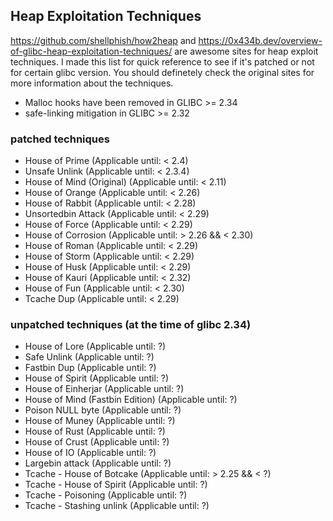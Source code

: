 ## Heap Exploitation Techniques


https://github.com/shellphish/how2heap and https://0x434b.dev/overview-of-glibc-heap-exploitation-techniques/ are awesome sites for heap exploit techniques. I made this list for quick reference to see if it's patched or not for certain glibc version. You should definetely check the original sites for more information about the techniques.

- Malloc hooks have been removed in GLIBC >= 2.34
- safe-linking mitigation in GLIBC >= 2.32

### patched techniques
- House of Prime (Applicable until: < 2.4)
- Unsafe Unlink (Applicable until: < 2.3.4)
- House of Mind (Original) (Applicable until: < 2.11)
- House of Orange (Applicable until: < 2.26)
- House of Rabbit (Applicable until: < 2.28)
- Unsortedbin Attack (Applicable until: < 2.29)
- House of Force (Applicable until: < 2.29)
- House of Corrosion (Applicable until: > 2.26 && < 2.30)
- House of Roman (Applicable until: < 2.29)
- House of Storm (Applicable until: < 2.29)
- House of Husk (Applicable until: < 2.29)
- House of Kauri (Applicable until: < 2.32)
- House of Fun (Applicable until: < 2.30)
- Tcache Dup (Applicable until: < 2.29)

### unpatched techniques (at the time of glibc 2.34)
- House of Lore (Applicable until: ?)
- Safe Unlink (Applicable until: ?)
- Fastbin Dup (Applicable until: ?)
- House of Spirit (Applicable until: ?)
- House of Einherjar (Applicable until: ?)
- House of Mind (Fastbin Edition) (Applicable until: ?)
- Poison NULL byte (Applicable until: ?)
- House of Muney (Applicable until: ?)
- House of Rust (Applicable until: ?)
- House of Crust (Applicable until: ?)
- House of IO (Applicable until: ?)
- Largebin attack (Applicable until: ?)
- Tcache - House of Botcake (Applicable until: > 2.25 && < ?)
- Tcache - House of Spirit (Applicable until: ?)
- Tcache - Poisoning (Applicable until: ?)
- Tcache - Stashing unlink (Applicable until: ?)
